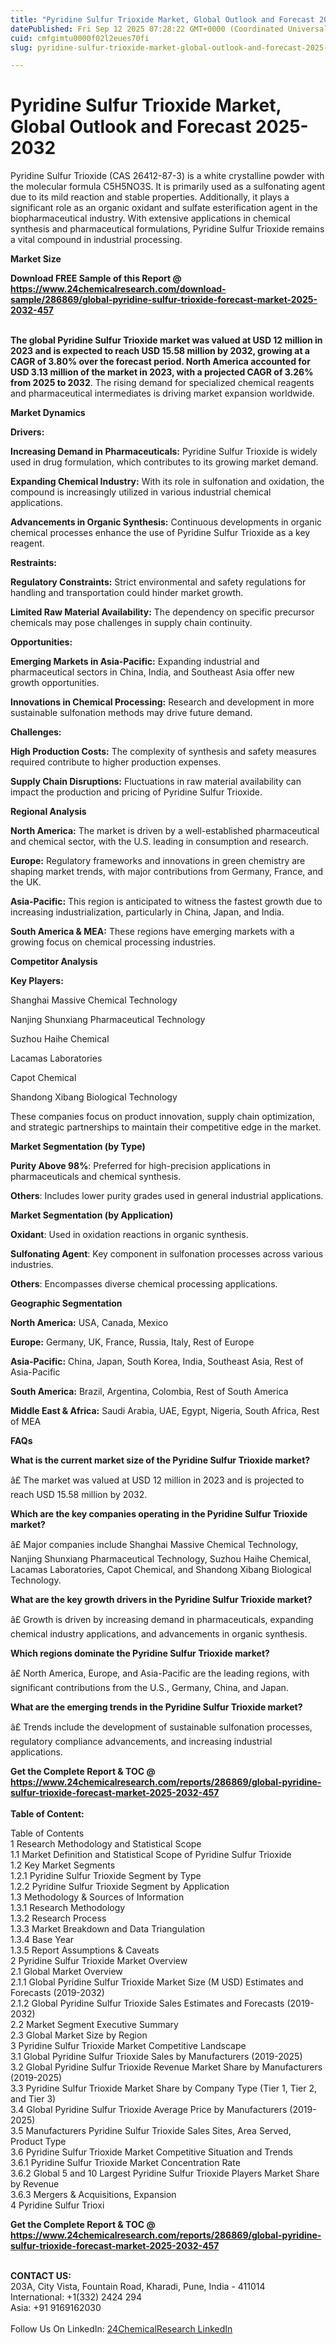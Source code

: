 ```yaml
---
title: "Pyridine Sulfur Trioxide Market, Global Outlook and Forecast 2025-2032"
datePublished: Fri Sep 12 2025 07:28:22 GMT+0000 (Coordinated Universal Time)
cuid: cmfgimtu0000f02l2eues70fi
slug: pyridine-sulfur-trioxide-market-global-outlook-and-forecast-2025-2032

---
```


# Pyridine Sulfur Trioxide Market, Global Outlook and Forecast 2025-2032

<p>Pyridine Sulfur Trioxide (CAS 26412-87-3) is a white crystalline powder with the molecular formula C5H5NO3S. It is primarily used as a sulfonating agent due to its mild reaction and stable properties. Additionally, it plays a significant role as an organic oxidant and sulfate esterification agent in the biopharmaceutical industry. With extensive applications in chemical synthesis and pharmaceutical formulations, Pyridine Sulfur Trioxide remains a vital compound in industrial processing.</p><p>
<strong>Market Size</strong></p><p>
</p><div><b>Download FREE Sample of this Report @ 
            <a href="https://www.24chemicalresearch.com/download-sample/286869/global-pyridine-sulfur-trioxide-forecast-market-2025-2032-457">
            https://www.24chemicalresearch.com/download-sample/286869/global-pyridine-sulfur-trioxide-forecast-market-2025-2032-457</a></b></div><br><p><strong>The global Pyridine Sulfur Trioxide market was valued at USD 12 million in 2023 and is expected to reach USD 15.58 million by 2032, growing at a CAGR of 3.80% over the forecast period. North America accounted for USD 3.13 million of the market in 2023, with a projected CAGR of 3.26% from 2025 to 2032</strong>. The rising demand for specialized chemical reagents and pharmaceutical intermediates is driving market expansion worldwide.</p><p>
<strong>Market Dynamics</strong></p><p>
<strong>Drivers:</strong></p><p>
</p><p><strong>Increasing Demand in Pharmaceuticals:</strong> Pyridine Sulfur Trioxide is widely used in drug formulation, which contributes to its growing market demand.</p><p><strong>Expanding Chemical Industry:</strong> With its role in sulfonation and oxidation, the compound is increasingly utilized in various industrial chemical applications.</p><p><strong>Advancements in Organic Synthesis:</strong> Continuous developments in organic chemical processes enhance the use of Pyridine Sulfur Trioxide as a key reagent.</p><p>
<strong>Restraints:</strong></p><p>
</p><p><strong>Regulatory Constraints:</strong> Strict environmental and safety regulations for handling and transportation could hinder market growth.</p><p><strong>Limited Raw Material Availability:</strong> The dependency on specific precursor chemicals may pose challenges in supply chain continuity.</p><p>
<strong>Opportunities:</strong></p><p>
</p><p><strong>Emerging Markets in Asia-Pacific:</strong> Expanding industrial and pharmaceutical sectors in China, India, and Southeast Asia offer new growth opportunities.</p><p><strong>Innovations in Chemical Processing:</strong> Research and development in more sustainable sulfonation methods may drive future demand.</p><p>
<strong>Challenges:</strong></p><p>
</p><p><strong>High Production Costs:</strong> The complexity of synthesis and safety measures required contribute to higher production expenses.</p><p><strong>Supply Chain Disruptions:</strong> Fluctuations in raw material availability can impact the production and pricing of Pyridine Sulfur Trioxide.</p><p>
<strong>Regional Analysis</strong></p><p>
</p><p><strong>North America:</strong> The market is driven by a well-established pharmaceutical and chemical sector, with the U.S. leading in consumption and research.</p><p><strong>Europe:</strong> Regulatory frameworks and innovations in green chemistry are shaping market trends, with major contributions from Germany, France, and the UK.</p><p><strong>Asia-Pacific:</strong> This region is anticipated to witness the fastest growth due to increasing industrialization, particularly in China, Japan, and India.</p><p><strong>South America &amp; MEA:</strong> These regions have emerging markets with a growing focus on chemical processing industries.</p><p>
<strong>Competitor Analysis</strong></p><p>
<strong>Key Players:</strong></p><p>
</p><p>Shanghai Massive Chemical Technology</p><p>Nanjing Shunxiang Pharmaceutical Technology</p><p>Suzhou Haihe Chemical</p><p>Lacamas Laboratories</p><p>Capot Chemical</p><p>Shandong Xibang Biological Technology</p><p>
</p><p>These companies focus on product innovation, supply chain optimization, and strategic partnerships to maintain their competitive edge in the market.</p><p>
<strong>Market Segmentation (by Type)</strong></p><p>
</p><p><strong>Purity Above 98%</strong>: Preferred for high-precision applications in pharmaceuticals and chemical synthesis.</p><p><strong>Others</strong>: Includes lower purity grades used in general industrial applications.</p><p>
<strong>Market Segmentation (by Application)</strong></p><p>
</p><p><strong>Oxidant</strong>: Used in oxidation reactions in organic synthesis.</p><p><strong>Sulfonating Agent</strong>: Key component in sulfonation processes across various industries.</p><p><strong>Others</strong>: Encompasses diverse chemical processing applications.</p><p>
<strong>Geographic Segmentation</strong></p><p>
</p><p><strong>North America:</strong> USA, Canada, Mexico</p><p><strong>Europe:</strong> Germany, UK, France, Russia, Italy, Rest of Europe</p><p><strong>Asia-Pacific:</strong> China, Japan, South Korea, India, Southeast Asia, Rest of Asia-Pacific</p><p><strong>South America:</strong> Brazil, Argentina, Colombia, Rest of South America</p><p><strong>Middle East &amp; Africa:</strong> Saudi Arabia, UAE, Egypt, Nigeria, South Africa, Rest of MEA</p><p>
<strong>FAQs</strong></p><p>
</p><p><strong>What is the current market size of the Pyridine Sulfur Trioxide market?</strong></p><p>
â£ The market was valued at USD 12 million in 2023 and is projected to reach USD 15.58 million by 2032.</p><p>
</p><p><strong>Which are the key companies operating in the Pyridine Sulfur Trioxide market?</strong></p><p>
â£ Major companies include Shanghai Massive Chemical Technology, Nanjing Shunxiang Pharmaceutical Technology, Suzhou Haihe Chemical, Lacamas Laboratories, Capot Chemical, and Shandong Xibang Biological Technology.</p><p>
</p><p><strong>What are the key growth drivers in the Pyridine Sulfur Trioxide market?</strong></p><p>
â£ Growth is driven by increasing demand in pharmaceuticals, expanding chemical industry applications, and advancements in organic synthesis.</p><p>
</p><p><strong>Which regions dominate the Pyridine Sulfur Trioxide market?</strong></p><p>
â£ North America, Europe, and Asia-Pacific are the leading regions, with significant contributions from the U.S., Germany, China, and Japan.</p><p>
</p><p><strong>What are the emerging trends in the Pyridine Sulfur Trioxide market?</strong></p><p>
â£ Trends include the development of sustainable sulfonation processes, regulatory compliance advancements, and increasing industrial applications.</p><p>
</p><p></p>

<div><b>Get the Complete Report & TOC @ 
            <a href="https://www.24chemicalresearch.com/reports/286869/global-pyridine-sulfur-trioxide-forecast-market-2025-2032-457">
            https://www.24chemicalresearch.com/reports/286869/global-pyridine-sulfur-trioxide-forecast-market-2025-2032-457</a></b></div><br>
            <b>Table of Content:</b><p>Table of Contents<br />
1 Research Methodology and Statistical Scope<br />
1.1 Market Definition and Statistical Scope of Pyridine Sulfur Trioxide<br />
1.2 Key Market Segments<br />
1.2.1 Pyridine Sulfur Trioxide Segment by Type<br />
1.2.2 Pyridine Sulfur Trioxide Segment by Application<br />
1.3 Methodology & Sources of Information<br />
1.3.1 Research Methodology<br />
1.3.2 Research Process<br />
1.3.3 Market Breakdown and Data Triangulation<br />
1.3.4 Base Year<br />
1.3.5 Report Assumptions & Caveats<br />
2 Pyridine Sulfur Trioxide Market Overview<br />
2.1 Global Market Overview<br />
2.1.1 Global Pyridine Sulfur Trioxide Market Size (M USD) Estimates and Forecasts (2019-2032)<br />
2.1.2 Global Pyridine Sulfur Trioxide Sales Estimates and Forecasts (2019-2032)<br />
2.2 Market Segment Executive Summary<br />
2.3 Global Market Size by Region<br />
3 Pyridine Sulfur Trioxide Market Competitive Landscape<br />
3.1 Global Pyridine Sulfur Trioxide Sales by Manufacturers (2019-2025)<br />
3.2 Global Pyridine Sulfur Trioxide Revenue Market Share by Manufacturers (2019-2025)<br />
3.3 Pyridine Sulfur Trioxide Market Share by Company Type (Tier 1, Tier 2, and Tier 3)<br />
3.4 Global Pyridine Sulfur Trioxide Average Price by Manufacturers (2019-2025)<br />
3.5 Manufacturers Pyridine Sulfur Trioxide Sales Sites, Area Served, Product Type<br />
3.6 Pyridine Sulfur Trioxide Market Competitive Situation and Trends<br />
3.6.1 Pyridine Sulfur Trioxide Market Concentration Rate<br />
3.6.2 Global 5 and 10 Largest Pyridine Sulfur Trioxide Players Market Share by Revenue<br />
3.6.3 Mergers & Acquisitions, Expansion<br />
4 Pyridine Sulfur Trioxi</p>

<div><b>Get the Complete Report & TOC @ 
            <a href="https://www.24chemicalresearch.com/reports/286869/global-pyridine-sulfur-trioxide-forecast-market-2025-2032-457">
            https://www.24chemicalresearch.com/reports/286869/global-pyridine-sulfur-trioxide-forecast-market-2025-2032-457</a></b></div><br>

<b>CONTACT US:</b><br>
            203A, City Vista, Fountain Road, Kharadi, Pune, India - 411014<br>
            International: +1(332) 2424 294<br>
            Asia: +91 9169162030 <br><br>
            Follow Us On LinkedIn: <a href="https://www.linkedin.com/company/24chemicalresearch/">24ChemicalResearch LinkedIn</a>